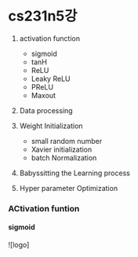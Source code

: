 # cs231n5강

1. activation function 
    - sigmoid
    - tanH
    - ReLU
    - Leaky ReLU
    - PReLU
    - Maxout
2. Data processing

3. Weight Initialization
    - small random number
    - Xavier initialization
    - batch Normalization
    
4. Babyssitting the Learning process

5. Hyper parameter Optimization

### ACtivation funtion 
#### sigmoid  
![logo]
###### 
#### 
###### 
###### 
###### 
###### 
###### 
###### 
###### 
###### 
###### 
###### 
###### 
###### 
###### 
###### 
###### 
###### 
###### 
###### 
###### 
###### 
###### 
###### 
###### 
###### 
###### 
###### 
